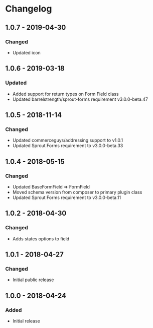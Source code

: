 # Changelog

## 1.0.7 - 2019-04-30

### Changed
- Updated icon

## 1.0.6 - 2019-03-18

### Updated
- Added support for return types on Form Field class
- Updated barrelstrength/sprout-forms requirement v3.0.0-beta.47

## 1.0.5 - 2018-11-14

### Changed
- Updated commerceguys/addressing support to v1.0.1
- Updated Sprout Forms requirement to v3.0.0-beta.33

## 1.0.4 - 2018-05-15

### Changed
- Updated BaseFormField => FormField
- Moved schema version from composer to primary plugin class
- Updated Sprout Forms requirement to v3.0.0-beta.11

## 1.0.2 - 2018-04-30

### Changed
- Adds states options to field

## 1.0.1 - 2018-04-27

### Changed
- Initial public release

## 1.0.0 - 2018-04-24

### Added
- Initial release
